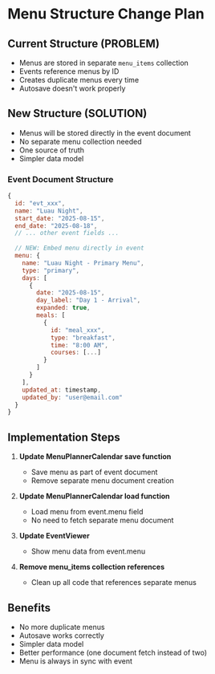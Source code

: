 # Menu Structure Change Plan

## Current Structure (PROBLEM)
- Menus are stored in separate `menu_items` collection
- Events reference menus by ID
- Creates duplicate menus every time
- Autosave doesn't work properly

## New Structure (SOLUTION)
- Menus will be stored directly in the event document
- No separate menu collection needed
- One source of truth
- Simpler data model

### Event Document Structure
```javascript
{
  id: "evt_xxx",
  name: "Luau Night",
  start_date: "2025-08-15",
  end_date: "2025-08-18",
  // ... other event fields ...
  
  // NEW: Embed menu directly in event
  menu: {
    name: "Luau Night - Primary Menu",
    type: "primary",
    days: [
      {
        date: "2025-08-15",
        day_label: "Day 1 - Arrival",
        expanded: true,
        meals: [
          {
            id: "meal_xxx",
            type: "breakfast",
            time: "8:00 AM",
            courses: [...]
          }
        ]
      }
    ],
    updated_at: timestamp,
    updated_by: "user@email.com"
  }
}
```

## Implementation Steps

1. **Update MenuPlannerCalendar save function**
   - Save menu as part of event document
   - Remove separate menu document creation

2. **Update MenuPlannerCalendar load function**
   - Load menu from event.menu field
   - No need to fetch separate menu document

3. **Update EventViewer**
   - Show menu data from event.menu

4. **Remove menu_items collection references**
   - Clean up all code that references separate menus

## Benefits
- No more duplicate menus
- Autosave works correctly
- Simpler data model
- Better performance (one document fetch instead of two)
- Menu is always in sync with event